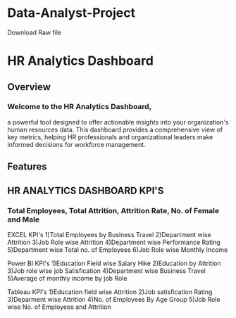 # Data-Analyst-Project
Download Raw file
# HR Analytics Dashboard

## Overview

### Welcome to the HR Analytics Dashboard, 
a powerful tool designed to offer actionable insights into your organization's human resources data.
This dashboard provides a comprehensive view of key metrics, helping HR professionals and
organizational leaders make informed decisions for workforce management.

## Features
## HR ANALYTICS DASHBOARD KPI'S
### Total Employees, Total Attrition, Attrition Rate, No. of Female and Male
EXCEL KPI's
1)Total Employees by Business Travel
2)Department wise Attrition
3)Job Role wise Attrition
4)Department wise Performance Rating
5)Department wise Total no. of Employees
6)Job Role wise Monthly Income

Power BI KPI's
1)Education Field wise Salary Hike
2)Education by Attrition
3)Job role wise job Satisfication
4)Department wise Business Travel
5)Average of monthly income by job Role

Tableau KPI's
1)Education field wise Attrition
2)Job satisfication Rating
3)Deparment wise Attrition
4)No. of Employees By Age Group
5)Job Role wise No. of Employees and Attrition


